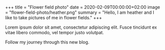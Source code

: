 +++
title = "Flower field photo"
date = 2020-02-09T00:00:00+02:00
image = "flower-field-photo/heather.png"
summary = "Hello, I am heather and I like to take pictures of me in flower fields."
+++

Lorem ipsum dolor sit amet, consectetur adipiscing elit. Fusce tincidunt ex vitae libero commodo, vel tempor justo volutpat.

Follow my journey through this new blog.
